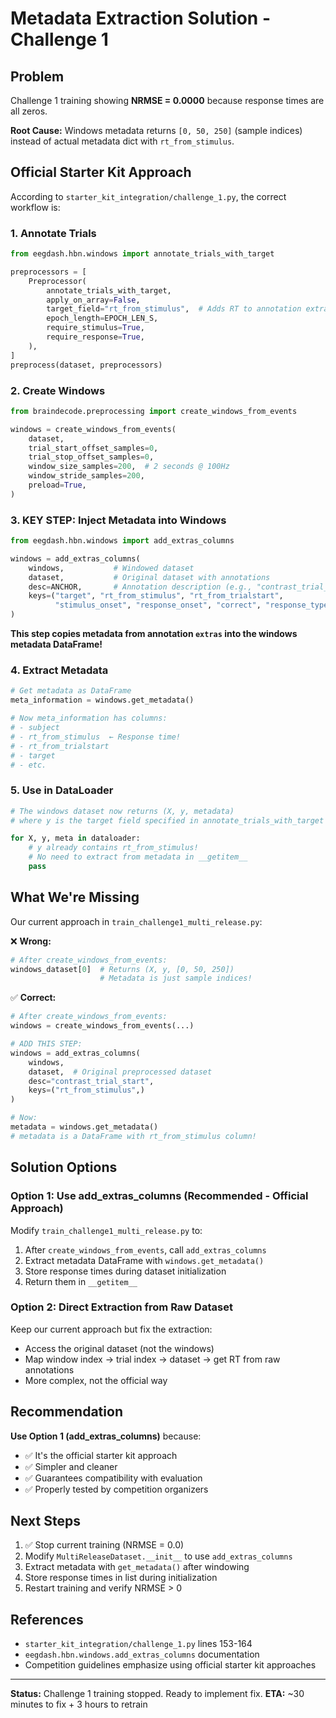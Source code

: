 # Metadata Extraction Solution - Challenge 1

## Problem
Challenge 1 training showing **NRMSE = 0.0000** because response times are all zeros.

**Root Cause:** Windows metadata returns `[0, 50, 250]` (sample indices) instead of actual metadata dict with `rt_from_stimulus`.

## Official Starter Kit Approach

According to `starter_kit_integration/challenge_1.py`, the correct workflow is:

### 1. Annotate Trials
```python
from eegdash.hbn.windows import annotate_trials_with_target

preprocessors = [
    Preprocessor(
        annotate_trials_with_target,
        apply_on_array=False,
        target_field="rt_from_stimulus",  # Adds RT to annotation extras
        epoch_length=EPOCH_LEN_S,
        require_stimulus=True,
        require_response=True,
    ),
]
preprocess(dataset, preprocessors)
```

### 2. Create Windows
```python
from braindecode.preprocessing import create_windows_from_events

windows = create_windows_from_events(
    dataset,
    trial_start_offset_samples=0,
    trial_stop_offset_samples=0,
    window_size_samples=200,  # 2 seconds @ 100Hz
    window_stride_samples=200,
    preload=True,
)
```

### 3. **KEY STEP**: Inject Metadata into Windows
```python
from eegdash.hbn.windows import add_extras_columns

windows = add_extras_columns(
    windows,           # Windowed dataset
    dataset,           # Original dataset with annotations
    desc=ANCHOR,       # Annotation description (e.g., "contrast_trial_start")
    keys=("target", "rt_from_stimulus", "rt_from_trialstart", 
          "stimulus_onset", "response_onset", "correct", "response_type")
)
```

**This step copies metadata from annotation `extras` into the windows metadata DataFrame!**

### 4. Extract Metadata
```python
# Get metadata as DataFrame
meta_information = windows.get_metadata()

# Now meta_information has columns:
# - subject
# - rt_from_stimulus  ← Response time!
# - rt_from_trialstart
# - target
# - etc.
```

### 5. Use in DataLoader
```python
# The windows dataset now returns (X, y, metadata)
# where y is the target field specified in annotate_trials_with_target

for X, y, meta in dataloader:
    # y already contains rt_from_stimulus!
    # No need to extract from metadata in __getitem__
    pass
```

## What We're Missing

Our current approach in `train_challenge1_multi_release.py`:

❌ **Wrong:**
```python
# After create_windows_from_events:
windows_dataset[0]  # Returns (X, y, [0, 50, 250])
                    # Metadata is just sample indices!
```

✅ **Correct:**
```python
# After create_windows_from_events:
windows = create_windows_from_events(...)

# ADD THIS STEP:
windows = add_extras_columns(
    windows, 
    dataset,  # Original preprocessed dataset
    desc="contrast_trial_start",
    keys=("rt_from_stimulus",)
)

# Now:
metadata = windows.get_metadata()
# metadata is a DataFrame with rt_from_stimulus column!
```

## Solution Options

### Option 1: Use add_extras_columns (Recommended - Official Approach)
Modify `train_challenge1_multi_release.py` to:
1. After `create_windows_from_events`, call `add_extras_columns`
2. Extract metadata DataFrame with `windows.get_metadata()`
3. Store response times during dataset initialization
4. Return them in `__getitem__`

### Option 2: Direct Extraction from Raw Dataset
Keep our current approach but fix the extraction:
- Access the original dataset (not the windows)
- Map window index → trial index → dataset → get RT from raw annotations
- More complex, not the official way

## Recommendation

**Use Option 1 (add_extras_columns)** because:
- ✅ It's the official starter kit approach
- ✅ Simpler and cleaner
- ✅ Guarantees compatibility with evaluation
- ✅ Properly tested by competition organizers

## Next Steps

1. ✅ Stop current training (NRMSE = 0.0)
2. Modify `MultiReleaseDataset.__init__` to use `add_extras_columns`
3. Extract metadata with `get_metadata()` after windowing
4. Store response times in list during initialization
5. Restart training and verify NRMSE > 0

## References

- `starter_kit_integration/challenge_1.py` lines 153-164
- `eegdash.hbn.windows.add_extras_columns` documentation
- Competition guidelines emphasize using official starter kit approaches

---
**Status:** Challenge 1 training stopped. Ready to implement fix.
**ETA:** ~30 minutes to fix + 3 hours to retrain
